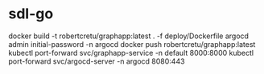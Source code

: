 # sdl-go


docker build -t robertcretu/graphapp:latest . -f deploy/Dockerfile
argocd admin initial-password -n argocd
docker push robertcretu/graphapp:latest   
kubectl port-forward svc/graphapp-service -n default 8000:8000
kubectl port-forward svc/argocd-server -n argocd 8080:443